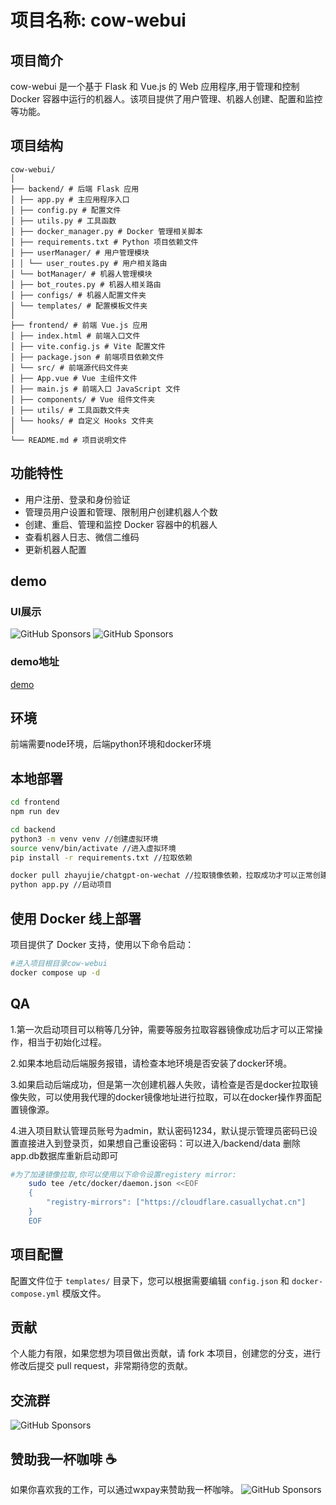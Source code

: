 # 项目名称: cow-webui

## 项目简介

cow-webui 是一个基于 Flask 和 Vue.js 的 Web 应用程序,用于管理和控制 Docker 容器中运行的机器人。该项目提供了用户管理、机器人创建、配置和监控等功能。

## 项目结构

```
cow-webui/
│
├── backend/ # 后端 Flask 应用
│ ├── app.py # 主应用程序入口
│ ├── config.py # 配置文件
│ ├── utils.py # 工具函数
│ ├── docker_manager.py # Docker 管理相关脚本
│ ├── requirements.txt # Python 项目依赖文件
│ ├── userManager/ # 用户管理模块
│ │ └── user_routes.py # 用户相关路由
│ └── botManager/ # 机器人管理模块
│ ├── bot_routes.py # 机器人相关路由
│ ├── configs/ # 机器人配置文件夹
│ └── templates/ # 配置模板文件夹
│
├── frontend/ # 前端 Vue.js 应用
│ ├── index.html # 前端入口文件
│ ├── vite.config.js # Vite 配置文件
│ ├── package.json # 前端项目依赖文件
│ └── src/ # 前端源代码文件夹
│ ├── App.vue # Vue 主组件文件
│ ├── main.js # 前端入口 JavaScript 文件
│ ├── components/ # Vue 组件文件夹
│ ├── utils/ # 工具函数文件夹
│ └── hooks/ # 自定义 Hooks 文件夹
│
└── README.md # 项目说明文件
```

## 功能特性

- 用户注册、登录和身份验证
- 管理员用户设置和管理、限制用户创建机器人个数
- 创建、重启、管理和监控 Docker 容器中的机器人
- 查看机器人日志、微信二维码
- 更新机器人配置

## demo

### UI展示
![GitHub Sponsors](https://github.com/FEEHarrison/cow-webui/blob/main/sponsor/demo-ui.jpg)
![GitHub Sponsors](https://github.com/FEEHarrison/cow-webui/blob/main/sponsor/demo-config.jpg)

### demo地址
[demo](https://bot.aigcboundless.cn)

## 环境
前端需要node环境，后端python环境和docker环境
## 本地部署
```bash
cd frontend
npm run dev

cd backend
python3 -m venv venv //创建虚拟环境
source venv/bin/activate //进入虚拟环境
pip install -r requirements.txt //拉取依赖

docker pull zhayujie/chatgpt-on-wechat //拉取镜像依赖，拉取成功才可以正常创建机器人
python app.py //启动项目

```


## 使用 Docker 线上部署

项目提供了 Docker 支持，使用以下命令启动：

```bash
#进入项目根目录cow-webui
docker compose up -d
```

## QA
1.第一次启动项目可以稍等几分钟，需要等服务拉取容器镜像成功后才可以正常操作，相当于初始化过程。

2.如果本地启动后端服务报错，请检查本地环境是否安装了docker环境。

3.如果启动后端成功，但是第一次创建机器人失败，请检查是否是docker拉取镜像失败，可以使用我代理的docker镜像地址进行拉取，可以在docker操作界面配置镜像源。

4.进入项目默认管理员账号为admin，默认密码1234，默认提示管理员密码已设置直接进入到登录页，如果想自己重设密码：可以进入/backend/data 删除app.db数据库重新启动即可

```bash
#为了加速镜像拉取,你可以使用以下命令设置registery mirror:
    sudo tee /etc/docker/daemon.json <<EOF
    {
        "registry-mirrors": ["https://cloudflare.casuallychat.cn"]
    }
    EOF
```

## 项目配置

配置文件位于 `templates/` 目录下，您可以根据需要编辑 `config.json` 和 `docker-compose.yml` 模版文件。

## 贡献

个人能力有限，如果您想为项目做出贡献，请 fork 本项目，创建您的分支，进行修改后提交 pull request，非常期待您的贡献。

## 交流群
![GitHub Sponsors](https://github.com/FEEHarrison/cow-webui/blob/main/sponsor/WechatIMG404.jpeg)

## 赞助我一杯咖啡 ☕️

如果你喜欢我的工作，可以通过wxpay来赞助我一杯咖啡。
![GitHub Sponsors](https://github.com/FEEHarrison/cow-webui/blob/main/sponsor/WechatIMG.jpeg)


